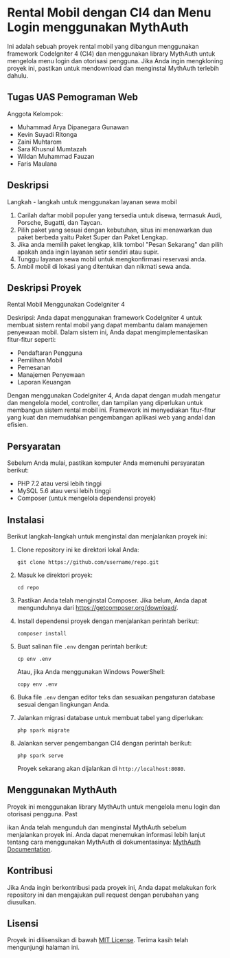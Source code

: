 # Rental Mobil dengan CI4 dan Menu Login menggunakan MythAuth

Ini adalah sebuah proyek rental mobil yang dibangun menggunakan framework CodeIgniter 4 (CI4) dan menggunakan library MythAuth untuk mengelola menu login dan otorisasi pengguna. Jika Anda ingin mengkloning proyek ini, pastikan untuk mendownload dan menginstal MythAuth terlebih dahulu.

## Tugas UAS Pemograman Web
Anggota Kelompok:
- Muhammad Arya Dipanegara Gunawan  
- Kevin Suyadi Ritonga 
- Zaini Muhtarom
- Sara Khusnul Mumtazah 
- Wildan Muhammad Fauzan
- Faris Maulana
## Deskripsi
Langkah - langkah untuk menggunakan layanan sewa mobil

1. Carilah daftar mobil populer yang tersedia untuk disewa, termasuk Audi, Porsche, Bugatti, dan Taycan.
2. Pilih paket yang sesuai dengan kebutuhan, situs ini menawarkan dua paket berbeda yaitu Paket Super dan Paket Lengkap.
3. Jika anda memilih paket lengkap, klik tombol "Pesan Sekarang" dan pilih apakah anda ingin layanan setir sendiri atau supir.
4. Tunggu layanan sewa mobil untuk mengkonfirmasi reservasi anda.
5. Ambil mobil di lokasi yang ditentukan dan nikmati sewa anda.
   
## Deskripsi Proyek
Rental Mobil Menggunakan CodeIgniter 4

Deskripsi:
Anda dapat menggunakan framework CodeIgniter 4 untuk membuat sistem rental mobil yang dapat membantu dalam manajemen penyewaan mobil. Dalam sistem ini, Anda dapat mengimplementasikan fitur-fitur seperti:

- Pendaftaran Pengguna
- Pemilihan Mobil
- Pemesanan
- Manajemen Penyewaan
- Laporan Keuangan

Dengan menggunakan CodeIgniter 4, Anda dapat dengan mudah mengatur dan mengelola model, controller, dan tampilan yang diperlukan untuk membangun sistem rental mobil ini. Framework ini menyediakan fitur-fitur yang kuat dan memudahkan pengembangan aplikasi web yang andal dan efisien.

## Persyaratan

Sebelum Anda mulai, pastikan komputer Anda memenuhi persyaratan berikut:

- PHP 7.2 atau versi lebih tinggi
- MySQL 5.6 atau versi lebih tinggi
- Composer (untuk mengelola dependensi proyek)

## Instalasi

Berikut langkah-langkah untuk menginstal dan menjalankan proyek ini:

1. Clone repository ini ke direktori lokal Anda:

   ```shell
   git clone https://github.com/username/repo.git
   ```

2. Masuk ke direktori proyek:

   ```shell
   cd repo
   ```

3. Pastikan Anda telah menginstal Composer. Jika belum, Anda dapat mengunduhnya dari https://getcomposer.org/download/.

4. Install dependensi proyek dengan menjalankan perintah berikut:

   ```shell
   composer install
   ```

5. Buat salinan file `.env` dengan perintah berikut:

   ```shell
   cp env .env
   ```

   Atau, jika Anda menggunakan Windows PowerShell:

   ```shell
   copy env .env
   ```

6. Buka file `.env` dengan editor teks dan sesuaikan pengaturan database sesuai dengan lingkungan Anda.

7. Jalankan migrasi database untuk membuat tabel yang diperlukan:

   ```shell
   php spark migrate
   ```

8. Jalankan server pengembangan CI4 dengan perintah berikut:

   ```shell
   php spark serve
   ```

   Proyek sekarang akan dijalankan di `http://localhost:8080`.

## Menggunakan MythAuth

Proyek ini menggunakan library MythAuth untuk mengelola menu login dan otorisasi pengguna. Past

ikan Anda telah mengunduh dan menginstal MythAuth sebelum menjalankan proyek ini. Anda dapat menemukan informasi lebih lanjut tentang cara menggunakan MythAuth di dokumentasinya: [MythAuth Documentation](https://github.com/lonnieezell/myth-auth).

## Kontribusi

Jika Anda ingin berkontribusi pada proyek ini, Anda dapat melakukan fork repository ini dan mengajukan pull request dengan perubahan yang diusulkan.

## Lisensi

Proyek ini dilisensikan di bawah [MIT License](LICENSE). Terima kasih telah mengunjungi halaman ini.
